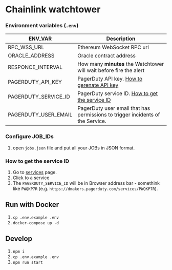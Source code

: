 # Chainlink watchtower

### Environment variables (`.env`)
| ENV_VAR | Description |
| --- | --- |
| RPC_WSS_URL | Ethereum WebSocket RPC url |
| ORACLE_ADDRESS | Oracle contract address |
| RESPONCE_INTERVAL | How many **minutes** the Watchtower will wait before fire the alert |
| PAGERDUTY_API_KEY | PagerDuty API key. [How to gerenate API key](https://support.pagerduty.com/docs/generating-api-keys#section-generating-a-general-access-rest-api-key) |
| PAGERDUTY_SERVICE_ID | PagerDuty service ID. [How to get the service ID](#how-to-get-the-service-id) |
| PAGERDUTY_USER_EMAIL | PagerDuty user email that has permissions to trigger incidents of the Service. |

### Configure JOB_IDs
1. open `jobs.json` file and put all your JOBs in JSON format.

### How to get the service ID
1. Go to [services](https://peppersec.pagerduty.com/service-directory?direction=asc&query=&sort_by=name&team_ids=all) page.
1. Click to a service
1. The `PAGERDUTY_SERVICE_ID` will be in Browser address bar - somethink like `PWQKP7R` (e.g. `https://dmakers.pagerduty.com/services/PWQKP7R`).

## Run with Docker
1. `cp .env.example .env`
1. `docker-compose up -d`

## Develop
1. `npm i`
1. `cp .env.example .env`
1. `npm run start`
